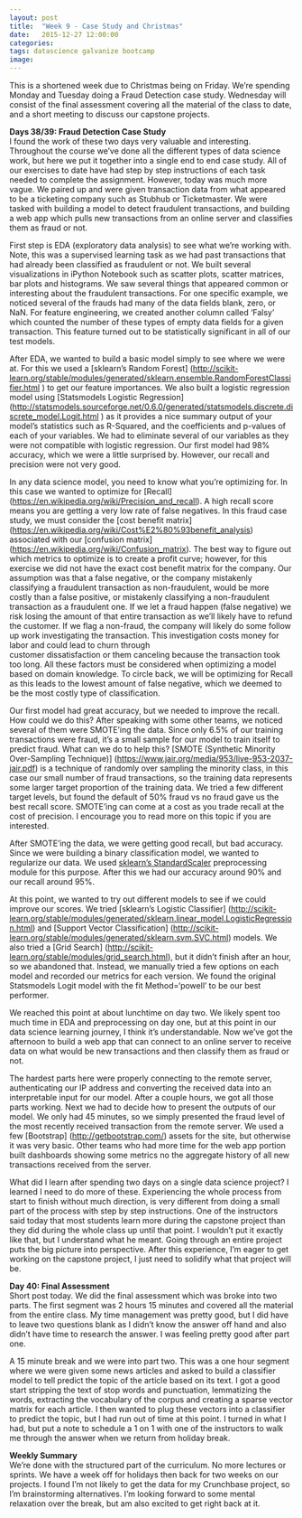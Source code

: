 ```yaml
---
layout: post
title:  "Week 9 - Case Study and Christmas"
date:   2015-12-27 12:00:00
categories:
tags: datascience galvanize bootcamp
image:
---
```


This is a shortened week due to Christmas being on Friday. We’re spending Monday and Tuesday doing a Fraud Detection case study. Wednesday will consist of the final assessment covering all the material of the class to date, and a short meeting to discuss our capstone projects.


**Days 38/39: Fraud Detection Case Study**  
I found the work of these two days very valuable and interesting. Throughout the course we’ve done all the different types of data science work, but here we put it together into a single end to end case study. All of our exercises to date have had step by step instructions of each task needed to complete the assignment. However, today was much more vague. We paired up and were given transaction data from what appeared to be a ticketing company such as Stubhub or Ticketmaster. We were tasked with building a model to detect fraudulent transactions, and building a web app which pulls new transactions from an online server and classifies them as fraud or not.

First step is EDA (exploratory data analysis) to see what we’re working with. Note, this was a supervised learning task as we had past transactions that had already been classified as fraudulent or not. We built several visualizations in iPython Notebook such as scatter plots, scatter matrices, bar plots and histograms. We saw several things that appeared common or interesting about the fraudulent transactions. For one specific example, we noticed several of the frauds had many of the data fields blank, zero, or NaN. For feature engineering, we created another column called ‘Falsy’ which counted the number of these types of empty data fields for a given transaction. This feature turned out to be statistically significant in all of our test models.

After EDA, we wanted to build a basic model simply to see where we were at. For this we used a [sklearn’s Random Forest] (http://scikit-learn.org/stable/modules/generated/sklearn.ensemble.RandomForestClassifier.html ) to get our feature importances. We also built a logistic regression model using [Statsmodels Logistic Regression] (http://statsmodels.sourceforge.net/0.6.0/generated/statsmodels.discrete.discrete_model.Logit.html ) as it provides a nice summary output of your model’s statistics such as R-Squared, and the coefficients and p-values of each of your variables. We had to eliminate several of our variables as they were not compatible with logistic regression. Our first model had 98% accuracy, which we were a little surprised by. However, our recall and precision were not very good.

In any data science model, you need to know what you’re optimizing for. In this case we wanted to optimize for [Recall] (https://en.wikipedia.org/wiki/Precision_and_recall). A high recall score means you are getting a very low rate of false negatives. In this fraud case study, we must consider the [cost benefit matrix] (https://en.wikipedia.org/wiki/Cost%E2%80%93benefit_analysis) associated with our [confusion matrix] (https://en.wikipedia.org/wiki/Confusion_matrix). The best way to figure out which metrics to optimize is to create a profit curve; however, for this exercise we did not have the exact cost benefit matrix for the company. Our assumption was that a false negative, or the company mistakenly classifying a fraudulent transaction as non-fraudulent, would be more costly than a false positive, or mistakenly classifying a non-fraudulent transaction as a fraudulent one. If we let a fraud happen (false negative) we risk losing the amount of that entire transaction as we’ll likely have to refund the customer. If we flag a non-fraud, the company will likely do some follow up work investigating the transaction. This investigation costs money for labor and could lead to churn through  
customer dissatisfaction or them canceling because the transaction took too long. All these factors must be considered when optimizing a model based on domain knowledge. To circle back, we will be optimizing for Recall as this leads to the lowest amount of false negative, which we deemed to be the most costly type of classification.

Our first model had great accuracy, but we needed to improve the recall. How could we do this? After speaking with some other teams, we noticed several of them were SMOTE’ing the data. Since only 6.5% of our training transactions were fraud, it’s a small sample for our model to train itself to predict fraud. What can we do to help this? [SMOTE (Synthetic Minority Over-Sampling Technique)] (https://www.jair.org/media/953/live-953-2037-jair.pdf) is a technique of randomly over sampling the minority class, in this case our small number of fraud transactions, so the training data represents some larger target proportion of the training data. We tried a few different target levels, but found the default of 50% fraud vs no fraud gave us the best recall score. SMOTE’ing can come at a cost as you trade recall at the cost of precision. I encourage you to read more on this topic if you are interested.

After SMOTE’ing the data, we were getting good recall, but bad accuracy. Since we were building a binary classification model, we wanted to regularize our data. We used [sklearn’s StandardScaler](http://scikit-learn.org/stable/modules/generated/sklearn.preprocessing.StandardScaler.html) preprocessing module for this purpose. After this we had our accuracy around 90% and our recall around 95%.

At this point, we wanted to try out different models to see if we could improve our scores. We tried [sklearn’s Logistic Classifier] (http://scikit-learn.org/stable/modules/generated/sklearn.linear_model.LogisticRegression.html) and [Support Vector Classification] (http://scikit-learn.org/stable/modules/generated/sklearn.svm.SVC.html) models. We also tried a [Grid Search] (http://scikit-learn.org/stable/modules/grid_search.html), but it didn’t finish after an hour, so we abandoned that. Instead, we manually tried a few options on each model and recorded our metrics for each version. We found the original Statsmodels Logit model with the fit Method=‘powell’ to be our best performer.

We reached this point at about lunchtime on day two. We likely spent too much time in EDA and preprocessing on day one, but at this point in our data science learning journey, I think it’s understandable. Now we’ve got the afternoon to build a web app that can connect to an online server to receive data on what would be new transactions and then classify them as fraud or not.

The hardest parts here were properly connecting to the remote server, authenticating our IP address and converting the received data into an interpretable input for our model. After a couple hours, we got all those parts working. Next we had to decide how to present the outputs of our model. We only had 45 minutes, so we simply presented the fraud level of the most recently received transaction from the remote server. We used a few [Bootstrap] (http://getbootstrap.com/) assets for the site, but otherwise it was very basic. Other teams who had more time for the web app portion built dashboards showing some metrics no the aggregate history of all new transactions received from the server.

What did I learn after spending two days on a single data science project? I learned I need to do more of these. Experiencing the whole process from start to finish without much direction, is very different from doing a small part of the process with step by step instructions. One of the instructors said today that most students learn more during the capstone project than they did during the whole class up until that point. I wouldn’t put it exactly like that, but I understand what he meant. Going through an entire project puts the big picture into perspective. After this experience, I’m eager to get working on the capstone project, I just need to solidify what that project will be.

**Day 40: Final Assessment**  
Short post today. We did the final assessment which was broke into two parts. The first segment was 2 hours 15 minutes and covered all the material from the entire class. My time management was pretty good, but I did have to leave two questions blank as I didn’t know the answer off hand and also didn’t have time to research the answer. I was feeling pretty good after part one.

A 15 minute break and we were into part two. This was a one hour segment where we were given some news articles and asked to build a classifier model to tell predict the topic of the article based on its text. I got a good start stripping the text of stop words and punctuation, lemmatizing the words, extracting the vocabulary of the corpus and creating a sparse vector matrix for each article. I then wanted to plug these vectors into a classifier to predict the topic, but I had run out of time at this point. I turned in what I had, but put a note to schedule a 1 on 1 with one of the instructors to walk me through the answer when we return from holiday break.

**Weekly Summary**  
We’re done with the structured part of the curriculum. No more lectures or sprints. We have a week off for holidays then back for two weeks on our projects. I found I’m not likely to get the data for my Crunchbase project, so I’m brainstorming alternatives. I’m looking forward to some mental relaxation over the break, but am also excited to get right back at it.